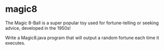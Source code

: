 # magic8
The Magic 8-Ball is a super popular toy used for fortune-telling or seeking advice, developed in the 1950s!

Write a Magic8.java program that will output a random fortune each time it executes.
